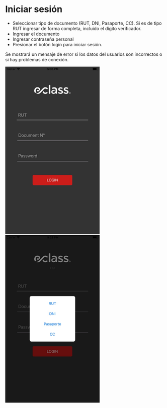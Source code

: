 # Iniciar sesión

* Seleccionar tipo de documento (RUT, DNI, Pasaporte, CC). 
Si es de tipo RUT ingresar de forma completa, incluido el dígito verificador.
* Ingresar el documento
* Ingresar contraseña personal
* Presionar el botón login para iniciar sesión.

Se mostrará un mensaje de error si los datos del usuarios son incorrectos o si hay problemas de conexión.

<img src="img/screens/login-00.jpg" class="border" width="300"/>
<img src="img/screens/login-01.jpg" class="border" width="300"/>

